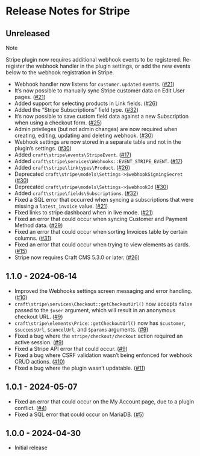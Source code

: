 # Release Notes for Stripe

## Unreleased

> [!NOTE]
> Stripe plugin now requires additional webhook events to be registered. Re-register the webhook handler in the plugin settings, or add the new events below to the webhook registration in Stripe.

- Webhook handler now listens for `customer.updated` events. ([#21](https://github.com/craftcms/stripe/pull/21))
- It’s now possible to manually sync Stripe customer data on Edit User pages. ([#21](https://github.com/craftcms/stripe/pull/21))
- Added support for selecting products in Link fields. ([#26](https://github.com/craftcms/stripe/pull/26))
- Added the “Stripe Subscriptions” field type. ([#32](https://github.com/craftcms/stripe/pull/32))
- It’s now possible to save custom field data against a new Subscription when using a checkout form. ([#25](https://github.com/craftcms/stripe/issues/25))
- Admin privileges (but not admin changes) are now required when creating, editing, updating and deleting webhook. ([#30](https://github.com/craftcms/stripe/pull/30))
- Webhook settings are now stored in a separate table and not in the plugin’s settings. ([#30](https://github.com/craftcms/stripe/pull/30))
- Added `craft\stripe\events\StripeEvent`. ([#17](https://github.com/craftcms/stripe/issues/17))
- Added `craft\stripe\services\Webhooks::EVENT_STRIPE_EVENT`. ([#17](https://github.com/craftcms/stripe/issues/17))
- Added `craft\stripe\linktypes\Product`. ([#26](https://github.com/craftcms/stripe/pull/26))
- Deprecated `craft\stripe\models\Settings->$webhookSigningSecret` ([#30](https://github.com/craftcms/stripe/pull/30))
- Deprecated `craft\stripe\models\Settings->$webhookId` ([#30](https://github.com/craftcms/stripe/pull/30))
- Added `craft\stripe\fields\Subscriptions`. ([#32](https://github.com/craftcms/stripe/pull/32))
- Fixed a SQL error that occurred when syncing a subscriptions that were missing a `latest_invoice` value. ([#21](https://github.com/craftcms/stripe/pull/21))
- Fixed links to stripe dashboard when in live mode. ([#21](https://github.com/craftcms/stripe/pull/21))
- Fixed an error that could occur when syncing Customer and Payment Method data. ([#29](https://github.com/craftcms/stripe/pull/29))
- Fixed an error that could occur when sorting Invoices table by certain columns. ([#31](https://github.com/craftcms/stripe/pull/31))
- Fixed an error that could occur when trying to view elements as cards. ([#15](https://github.com/craftcms/stripe/pull/15))
- Stripe now requires Craft CMS 5.3.0 or later. ([#26](https://github.com/craftcms/stripe/pull/26))

## 1.1.0 - 2024-06-14

- Improved the Webhooks settings screen messaging and error handling. ([#10](https://github.com/craftcms/stripe/pull/10))
- `craft\stripe\services\Checkout::getCheckoutUrl()` now accepts `false` passed to the `$user` argument, which will result in an anonymous checkout URL. ([#9](https://github.com/craftcms/stripe/pull/9))
- `craft\stripe\elements\Price::getCheckoutUrl()` now has `$customer`, `$successUrl`, `$cancelUrl`, and `$params` arguments. ([#9](https://github.com/craftcms/stripe/pull/9))
- Fixed a bug where the `stripe/checkout/checkout` action required an active session. ([#9](https://github.com/craftcms/stripe/pull/9))
- Fixed a Stripe API error that could occur. ([#9](https://github.com/craftcms/stripe/pull/9))
- Fixed a bug where CSRF validation wasn’t being enfonced for webhook CRUD actions. ([#10](https://github.com/craftcms/stripe/pull/10))
- Fixed a bug where the plugin wasn’t updatable. ([#11](https://github.com/craftcms/stripe/pull/11))

## 1.0.1 - 2024-05-07

- Fixed an error that could occur on the My Account page, due to a plugin conflict. ([#4](https://github.com/craftcms/stripe/issues/4))
- Fixed a SQL error that could occur on MariaDB. ([#5](https://github.com/craftcms/stripe/pull/5))

## 1.0.0 - 2024-04-30

- Initial release
